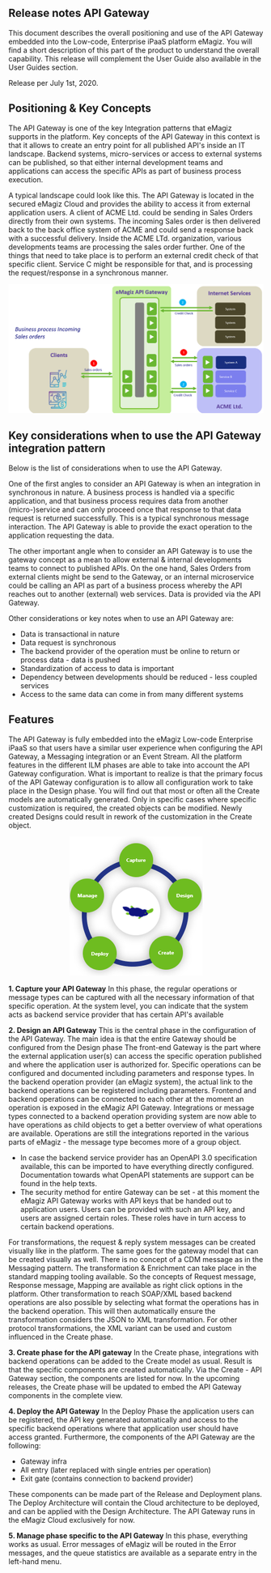 ## Release notes API Gateway

This document describes the overall positioning and use of the API Gateway embedded into the Low-code, Enterprise iPaaS platform eMagiz. You will find a short description of this part of the product to understand the overall capability. This release will complement the User Guide also available in the User Guides section. 

Release per July 1st, 2020. 


## Positioning & Key Concepts

The API Gateway is one of the key Integration patterns that eMagiz supports in the platform. Key concepts of the API Gateway in this context is that it allows to create an entry point for all published API's inside an IT landscape. Backend systems, micro-services or access to external systems can be published, so that either internal development teams and applications can access the specific APIs as part of business process execution.

A typical landscape could look like this. 
The API Gateway is located in the secured eMagiz Cloud and provides the ability to access it from external application users. A client of ACME Ltd. could be sending in Sales Orders directly from their own systems. The incoming Sales order is then delivered back to the back office system of ACME and could send a response back with a successful delivery. Inside the ACME LTd. organization, various developments teams are processing the sales order further. One of the things that need to take place is to perform an external credit check of that specific client. Service C might be responsible for that, and is processing the request/response in a synchronous manner. 

<p align="center"><img src="../../img/howto/releasenote-apigw-1.png"></p>

## Key considerations when to use the API Gateway integration pattern

Below is the list of considerations when to use the API Gateway.

One of the first angles to consider an API Gateway is when an integration in synchronous in nature. A business process is handled via a specific application, and that business process requires data from another (micro-)service and can only proceed once that response to that data request is returned successfully. This is a typical synchronous message interaction. The API Gateway is able to provide the exact operation to the application requesting the data.

The other important angle when to consider an API Gateway is to use the gateway concept as a mean to allow external & internal developments teams to connect to published APIs. On the one hand, Sales Orders from external clients might be send to the Gateway, or an internal microservice could be calling an API as part of a business process whereby the API reaches out to another (external) web services. Data is provided via the API Gateway.

Other considerations or key notes when to use an API Gateway are:
- Data is transactional in nature
- Data request is synchronous
- The backend provider of the operation must be online to return or process data - data is pushed
- Standardization of access to data is important 
- Dependency between developments should be reduced - less coupled services 
- Access to the same data can come in from many different systems


## Features

The API Gateway is fully embedded into the eMagiz Low-code Enterprise iPaaS so that users have a similar user experience when configuring the API Gateway, a Messaging integration or an Event Stream. All the platform features in the different ILM phases are able to take into account the API Gateway configuration. What is important to realize is that the primary focus of the API Gateway configuration is to allow all configuration work to take place in the Design phase. You will find out that most or often all the Create models are automatically generated. Only in specific cases where specific customization is required, the created objects can be modified. Newly created Designs could result in rework of the customization in the Create object. 

<p align="center"><img src="../../img/howto/releasenote-apigw-2.png"></p>

**1. Capture your API Gateway**
In this phase, the regular operations or message types can be captured with all the necessary information of that specific operation. At the system level, you can indicate that the system acts as backend service provider that has certain API's available

**2. Design an API Gateway**
This is the central phase in the configuration of the API Gateway. The main idea is that the entire Gateway should be configured from the Design phase The front-end Gateway is the part where the external application user(s) can access the specific operation published and where the application user is authorized for. Specific operations can be configured and documented including parameters and response types. In the backend operation provider (an eMagiz system), the actual link to the backend operations can be registered including parameters. Frontend and backend operations can be connected to each other at the moment an operation is exposed in the eMagiz API Gateway. Integrations or message types connected to a backend operation providing system are now able to have operations as child objects to get a better overview of what operations are available. Operations are still the integrations reported in the various parts of eMagiz - the message type becomes more of a group object.

- In case the backend service provider has an OpenAPI 3.0 specification available, this can be imported to have everything directly configured. Documentation towards what OpenAPI statements are support can be found in the help texts.
- The security method for entire Gateway can be set - at this moment the eMagiz API Gateway works with API keys that be handed out to application users. Users can be provided with such an API key, and users are assigned certain roles. These roles have in turn access to certain backend operations.

For transformations, the request & reply system messages can be created visually like in the platform. The same goes for the gateway model that can be created visually as well. There is no concept of a CDM message as in the Messaging pattern. The transformation & Enrichment can take place in the standard mapping tooling available. So the concepts of Request message, Response message, Mapping are available as right click options in the platform. 
Other transformation to reach SOAP/XML based backend operations are also possible by selecting what format the operations has in the backend operation. This will then automatically ensure the transformation considers the JSON to XML transformation. For other protocol transformations, the XML variant can be used and custom influenced in the Create phase.

**3. Create phase for the API gateway**
In the Create phase, integrations with backend operations can be added to the Create model as usual. Result is that the specific components are created automatically. Via the Create - API Gateway section, the components are listed for now. In the upcoming releases, the Create phase will be updated to embed the API Gateway components in the complete view. 


**4. Deploy the API Gateway**
In the Deploy Phase the application users can be registered, the API key generated automatically and access to the specific backend operations where that application user should have access granted. Furthermore, the components of the API Gateway are the following: 
- Gateway infra
- All entry (later replaced with single entries per operation)
- Exit gate (contains connection to backend provider)

These components can be made part of the Release and Deployment plans. The Deploy Architecture will contain the Cloud architecture to be deployed, and can be applied with the Design Architecture. The API Gateway runs in the eMagiz Cloud exclusively for now. 

**5. Manage phase specific to the API Gateway**
In this phase, everything works as usual. Error messages of eMagiz will be routed in the Error messages, and the queue statistics are available as a separate entry in the left-hand menu. 




